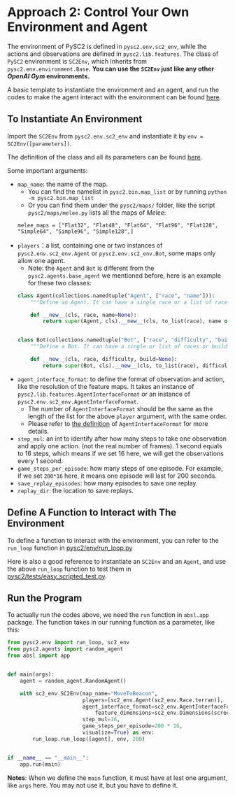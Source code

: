# Approach 2: Control Your Own Environment and Agent

The environment of PySC2 is defined in `pysc2.env.sc2_env`, while the actions and observations are defined in `pysc2.lib.features`. The class of `PySC2` environment is `SC2Env`, which Inherits from `pysc2.env.environment.Base`. **You can use the `SC2Env` just like any other *OpenAI Gym* environments.**

A basic template to instantiate the environment and an agent, and run the codes to make the agent interact with the environment can be found [here](./../Approach_2.py).

## To Instantiate An Environment

Import the `SC2Env` from `pysc2.env.sc2_env` and instantiate it by `env = SC2Env([parameters])`.

The definition of the class and all its parameters can be found [here](https://github.com/deepmind/pysc2/blob/master/pysc2/env/sc2_env.py#L121).

Some important arguments:

* `map_name`: the name of the map.
    - You can find the namelist in `pysc2.bin.map_list` or by running `python -m pysc2.bin.map_list`
    - Or you can find them under the `pysc2/maps/` folder, like the script `pysc2/maps/melee.py` lists all the maps of *Melee*:
    ```
    melee_maps = ["Flat32", "Flat48", "Flat64", "Flat96", "Flat128", "Simple64", "Simple96", "Simple128",]
    ```
* `players`：a list, containing one or two instances of `pysc2.env.sc2_env.Agent` or `pysc2.env.sc2_env.Bot`, some maps only allow one agent.
    - Note: the `Agent` and `Bot` is different from the `pysc2.agents.base_agent` we mentioned before, here is an example for these two classes:
    ```python
    class Agent(collections.namedtuple("Agent", ["race", "name"])):
        """Define an Agent. It can have a single race or a list of races."""
	
        def __new__(cls, race, name=None):
            return super(Agent, cls).__new__(cls, to_list(race), name or "<unknown>")
	
	
    class Bot(collections.namedtuple("Bot", ["race", "difficulty", "build"])):
        """Define a Bot. It can have a single or list of races or builds."""
	
        def __new__(cls, race, difficulty, build=None):
            return super(Bot, cls).__new__(cls, to_list(race), difficulty, to_list(build or BotBuild.random))
    ```
* `agent_interface_format`: to define the format of observation and action, like the resolution of the feature maps. It takes an instance of `pysc2.lib.features.AgentInterfaceFormat` or an instance of `pysc2.env.sc2_env.AgentInterfaceFormat`.
    - The number of `AgentInterfaceFormat` should be the same as the length of the list for the above `player` argument, with the same order.
    - Please refer to [the definition](https://github.com/deepmind/pysc2/blob/master/pysc2/lib/features.py#L470) of `AgentInterfaceFormat` for more details.
* `step_mul`: an int to identify after how many steps to take one observation and apply one action. (not the real number of frames). 1 second equals to 16 steps, which means if we set 16 here, we will get the observations every 1 second.
* `game_steps_per_episode`: how many steps of one episode. For example, if we set `200*16` here, it means one episode will last for 200 seconds.
* `save_replay_episodes`: how many episodes to save one replay.
* `replay_dir`: the location to save replays.

## Define A Function to Interact with The Environment

To define a function to interact with the environment, you can refer to the `run_loop` function in [pysc2/env/run_loop.py](https://github.com/deepmind/pysc2/blob/master/pysc2/env/run_loop.py#L23)

Here is also a good reference to instantiate an `SC2Env` and an `Agent`, and use the above `run_loop` function to test them in [pysc2/tests/easy_scripted_test.py](https://github.com/deepmind/pysc2/blob/master/pysc2/tests/easy_scripted_test.py).

## Run the Program

To actually run the codes above, we need the `run` function in `absl.app` package. The function takes in our running function as a parameter, like this:

```python
from pysc2.env import run_loop, sc2_env
from pysc2.agents import random_agent
from absl import app


def main(args):
	agent = random_agent.RandomAgent()

	with sc2_env.SC2Env(map_name="MoveToBeacon", 
	                    players=[sc2_env.Agent(sc2_env.Race.terran)],
						agent_interface_format=sc2_env.AgentInterfaceFormat(
							feature_dimensions=sc2_env.Dimensions(screen=84, minimap=64)), 
						step_mul=16,
						game_steps_per_episode=200 * 16, 
						visualize=True) as env:
		run_loop.run_loop([agent], env, 200)


if __name__ == "__main__":
    app.run(main)
```

**Notes**: When we define the `main` function, it must have at lest one argument, like `args` here. You may not use it, but you have to define it.
